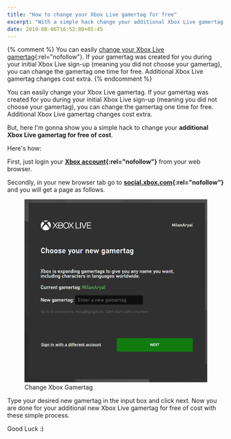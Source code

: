 ```yaml
---
title: "How to change your Xbox Live gamertag for free"
excerpt: "With a simple hack change your additional Xbox Live gamertag for absolutely free of cost."
date: 2019-08-06T16:52:00+05:45
---
```


{% comment %}
You can easily [change your Xbox Live gamertag](http://support.xbox.com/id-ID/account-management/change-xbox-live-gamertag){:rel="nofollow"}. If your gamertag was created for you during your initial Xbox Live sign-up (meaning you did not choose your gamertag), you can change the gamertag one time for free. Additional Xbox Live gamertag changes cost extra.
{% endcomment %}

You can easily change your Xbox Live gamertag. If your gamertag was created for you during your initial Xbox Live sign-up (meaning you did not choose your gamertag), you can change the gamertag one time for free. Additional Xbox Live gamertag changes cost extra.

But, here I'm gonna show you a simple hack to change your **additional Xbox Live gamertag for free of cost**.

Here's how:

First, just login your **[Xbox account](http://www.xbox.com/en-US/live){:rel="nofollow"}** from your web browser.

Secondly, in your new browser tab go to **[social.xbox.com](http://social.xbox.com/en-us/changegamertag){:rel="nofollow"}** and you will get a page as follows.

<figure>
  <img src="/uploads/20190806-change-xbox-gamertag.png" alt="Change your Xbox Live gamertag for free">
  <figcaption>Change Xbox Gamertag</figcaption>
</figure>

Type your desired new gamertag in the input box and click next. Now you are done for your additional new Xbox Live gamertag for free of cost with these simple process.

Good Luck :)
